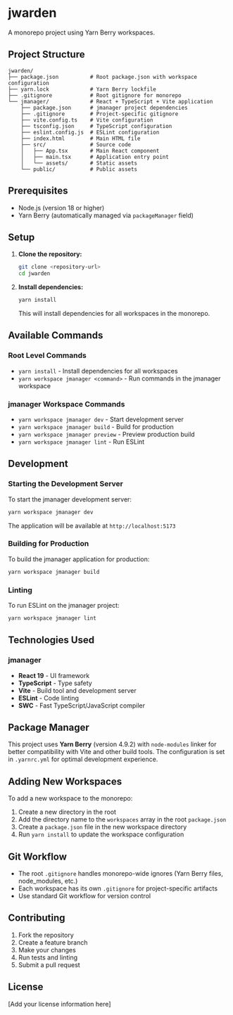 # jwarden

A monorepo project using Yarn Berry workspaces.

## Project Structure

```
jwarden/
├── package.json          # Root package.json with workspace configuration
├── yarn.lock             # Yarn Berry lockfile
├── .gitignore            # Root gitignore for monorepo
└── jmanager/             # React + TypeScript + Vite application
    ├── package.json      # jmanager project dependencies
    ├── .gitignore        # Project-specific gitignore
    ├── vite.config.ts    # Vite configuration
    ├── tsconfig.json     # TypeScript configuration
    ├── eslint.config.js  # ESLint configuration
    ├── index.html        # Main HTML file
    ├── src/              # Source code
    │   ├── App.tsx       # Main React component
    │   ├── main.tsx      # Application entry point
    │   └── assets/       # Static assets
    └── public/           # Public assets
```

## Prerequisites

- Node.js (version 18 or higher)
- Yarn Berry (automatically managed via `packageManager` field)

## Setup

1. **Clone the repository:**
   ```bash
   git clone <repository-url>
   cd jwarden
   ```

2. **Install dependencies:**
   ```bash
   yarn install
   ```

   This will install dependencies for all workspaces in the monorepo.

## Available Commands

### Root Level Commands

- `yarn install` - Install dependencies for all workspaces
- `yarn workspace jmanager <command>` - Run commands in the jmanager workspace

### jmanager Workspace Commands

- `yarn workspace jmanager dev` - Start development server
- `yarn workspace jmanager build` - Build for production
- `yarn workspace jmanager preview` - Preview production build
- `yarn workspace jmanager lint` - Run ESLint

## Development

### Starting the Development Server

To start the jmanager development server:

```bash
yarn workspace jmanager dev
```

The application will be available at `http://localhost:5173`

### Building for Production

To build the jmanager application for production:

```bash
yarn workspace jmanager build
```

### Linting

To run ESLint on the jmanager project:

```bash
yarn workspace jmanager lint
```

## Technologies Used

### jmanager
- **React 19** - UI framework
- **TypeScript** - Type safety
- **Vite** - Build tool and development server
- **ESLint** - Code linting
- **SWC** - Fast TypeScript/JavaScript compiler

## Package Manager

This project uses **Yarn Berry** (version 4.9.2) with `node-modules` linker for better compatibility with Vite and other build tools. The configuration is set in `.yarnrc.yml` for optimal development experience.

## Adding New Workspaces

To add a new workspace to the monorepo:

1. Create a new directory in the root
2. Add the directory name to the `workspaces` array in the root `package.json`
3. Create a `package.json` file in the new workspace directory
4. Run `yarn install` to update the workspace configuration

## Git Workflow

- The root `.gitignore` handles monorepo-wide ignores (Yarn Berry files, node_modules, etc.)
- Each workspace has its own `.gitignore` for project-specific artifacts
- Use standard Git workflow for version control

## Contributing

1. Fork the repository
2. Create a feature branch
3. Make your changes
4. Run tests and linting
5. Submit a pull request

## License

[Add your license information here]
